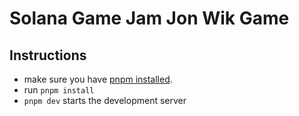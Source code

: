 # Solana Game Jam Jon Wik Game

## Instructions

- make sure you have [pnpm installed](https://pnpm.io/installation#using-corepack).
- run `pnpm install`
- `pnpm dev` starts the development server